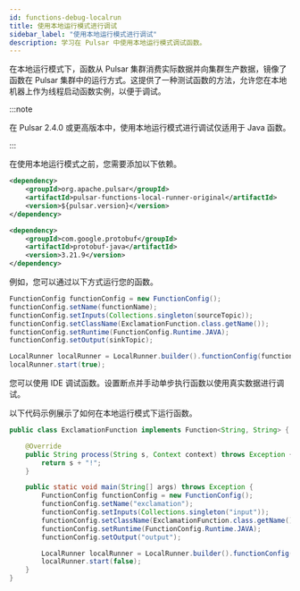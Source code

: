 ```yaml
---
id: functions-debug-localrun
title: 使用本地运行模式进行调试
sidebar_label: "使用本地运行模式进行调试"
description: 学习在 Pulsar 中使用本地运行模式调试函数。
---
```


在本地运行模式下，函数从 Pulsar 集群消费实际数据并向集群生产数据，镜像了函数在 Pulsar 集群中的运行方式。这提供了一种测试函数的方法，允许您在本地机器上作为线程启动函数实例，以便于调试。

:::note

在 Pulsar 2.4.0 或更高版本中，使用本地运行模式进行调试仅适用于 Java 函数。

:::

在使用本地运行模式之前，您需要添加以下依赖。

```xml
<dependency>
    <groupId>org.apache.pulsar</groupId>
    <artifactId>pulsar-functions-local-runner-original</artifactId>
    <version>${pulsar.version}</version>
</dependency>

<dependency>
    <groupId>com.google.protobuf</groupId>
    <artifactId>protobuf-java</artifactId>
    <version>3.21.9</version>
</dependency>
```

例如，您可以通过以下方式运行您的函数。

```java
FunctionConfig functionConfig = new FunctionConfig();
functionConfig.setName(functionName);
functionConfig.setInputs(Collections.singleton(sourceTopic));
functionConfig.setClassName(ExclamationFunction.class.getName());
functionConfig.setRuntime(FunctionConfig.Runtime.JAVA);
functionConfig.setOutput(sinkTopic);

LocalRunner localRunner = LocalRunner.builder().functionConfig(functionConfig).build();
localRunner.start(true);
```

您可以使用 IDE 调试函数。设置断点并手动单步执行函数以使用真实数据进行调试。

以下代码示例展示了如何在本地运行模式下运行函数。

```java
public class ExclamationFunction implements Function<String, String> {

    @Override
    public String process(String s, Context context) throws Exception {
        return s + "!";
    }

    public static void main(String[] args) throws Exception {
        FunctionConfig functionConfig = new FunctionConfig();
        functionConfig.setName("exclamation");
        functionConfig.setInputs(Collections.singleton("input"));
        functionConfig.setClassName(ExclamationFunction.class.getName());
        functionConfig.setRuntime(FunctionConfig.Runtime.JAVA);
        functionConfig.setOutput("output");

        LocalRunner localRunner = LocalRunner.builder().functionConfig(functionConfig).build();
        localRunner.start(false);
    }
}
```